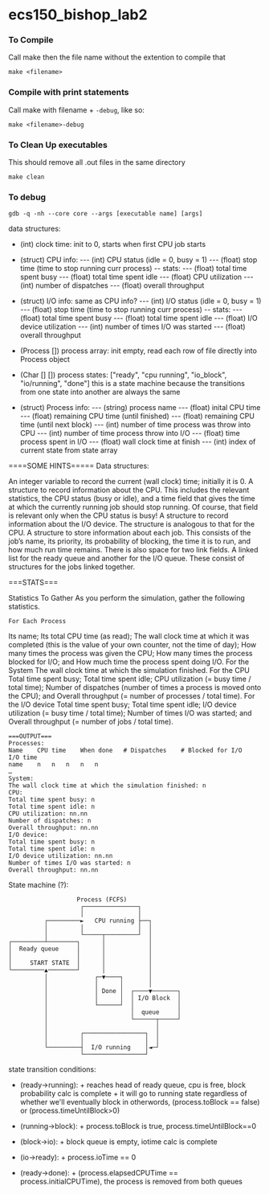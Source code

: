 # ecs150_bishop_lab2

### To Compile

Call make then the file name without the extention to compile that

```
make <filename>
```


### Compile with print statements

Call make with filename + `-debug`, like so: 

```
make <filename>-debug
```

### To Clean Up executables

This should remove all .out files in the same directory

```
make clean
```

### To debug
```
gdb -q -nh --core core --args [executable name] [args]
```

data structures:
- (int) clock time: init to 0, starts when first CPU job starts
    

- (struct) CPU info:
--- (int) CPU status (idle = 0, busy = 1)
--- (float) stop time (time to stop running curr process)
-- stats: 
--- (float) total time spent busy
--- (float) total time spent idle
--- (float) CPU utilization
--- (int) number of dispatches
--- (float) overall throughput

- (struct) I/O info: same as CPU info?
--- (int) I/O status (idle = 0, busy = 1)
--- (float) stop time (time to stop running curr process)
-- stats: 
--- (float) total time spent busy
--- (float) total time spent idle
--- (float) I/O device utilization
--- (int) number of times I/O was started
--- (float) overall throughput

- (Process []) process array: init empty, read each row of file
                              directly into Process object
- (Char [] [])  process states: ["ready", "cpu running", "io_block", "io/running", "done"]
                              this is a state machine because the transitions from one state
                              into another are always the same

- (struct) Process info:
--- (string) process name
--- (float) inital CPU time
--- (float) remaining CPU time (until finished)
--- (float) remaining CPU time (until next block)
--- (int) number of time process was throw into CPU
--- (int) number of time process throw into I/O
--- (float) time process spent in I/O
--- (float) wall clock time at finish
--- (int) index of current state from state array


====SOME HINTS=====
Data structures:

An integer variable to record the current (wall clock) time; initially it is 0.
A structure to record information about the CPU. This includes the relevant statistics,
    the CPU status (busy or idle), and a time field that gives the time at which the currently
    running job should stop running. Of course, that field is relevant only when the CPU status is busy!
A structure to record information about the I/O device. The structure is analogous to that for the CPU.
A structure to store information about each job. This consists of the job’s name, its priority, its
    probability of blocking,
    the time it is to run, and how much run time remains. There is also space for two link fields.
A linked list for the ready queue and another for the I/O queue. These consist of structures for the jobs
    linked together.

===STATS===

Statistics To Gather
As you perform the simulation, gather the following statistics.

    For Each Process
Its name;
Its total CPU time (as read);
The wall clock time at which it was completed (this is the value of your own counter, not the time of day);
How many times the process was given the CPU;
How many times the process blocked for I/O; and
How much time the process spent doing I/O.
    For the System
The wall clock time at which the simulation finished.
    For the CPU
Total time spent busy;
Total time spent idle;
CPU utilization (= busy time / total time);
Number of dispatches (number of times a process is moved onto the CPU); and
Overall throughput (= number of processes / total time).
    For the I/O device
Total time spent busy;
Total time spent idle;
I/O device utilization (= busy time / total time);
Number of times I/O was started; and
Overall throughput (= number of jobs / total time).

```
===OUTPUT===
Processes:
Name	CPU time	When done	# Dispatches	# Blocked for I/O	I/O time
name	n	n	n	n	n
…
System:
The wall clock time at which the simulation finished: n
CPU:
Total time spent busy: n
Total time spent idle: n
CPU utilization: nn.nn
Number of dispatches: n
Overall throughput: nn.nn
I/O device:
Total time spent busy: n
Total time spent idle: n
I/O device utilization: nn.nn
Number of times I/O was started: n
Overall throughput: nn.nn
```

State machine (?):

```
                   Process (FCFS)
                    ┌───────────────┐
                    │               │
          ┌─────────►   CPU running ├──┐
          │         │               │  │
          │         └─────┬─────────┘  │
┌─────────┴────────┐      │            │
│  Ready queue     │      │            │
│                  │      │            │
│     START STATE  │      │            │
└─────────▲────────┘      │            │
          │             ┌─▼────┐       │
          │             │      │       │
          │             │ Done │  ┌────▼───────┐
          │             │      │  │ I/O Block  │
          │             └──────┘  │            │
          │                       │  queue     │
          │                       └──────┬─────┘
          │                              │
          │         ┌─────────────────┐  │
          │         │                 │  │
          └─────────┤  I/O running    │◄─┘
                    └─────────────────┘
```

state transition conditions:
- (ready->running): + reaches head of ready queue, cpu is free, block probability calc is complete
                    + it will go to running state regardless of whether we'll eventually block
                      in otherwords, (process.toBlock == false) or (process.timeUntilBlock>0)
- (running->block): + process.toBlock is true, process.timeUntilBlock==0
- (block->io):      + block queue is empty, iotime calc is complete
- (io->ready):      + process.ioTime == 0

- (ready->done):    + (process.elapsedCPUTime == process.initialCPUTime), the process is removed
                      from both queues
